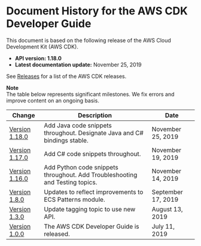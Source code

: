 # Document History for the AWS CDK Developer Guide<a name="doc-history"></a>

This document is based on the following release of the AWS Cloud Development Kit \(AWS CDK\)\.
+ **API version: 1\.18\.0**
+ **Latest documentation update:** November 25, 2019

See [Releases](https://github.com/awslabs/aws-cdk/releases) for a list of the AWS CDK releases\.

**Note**  
The table below represents significant milestones\. We fix errors and improve content on an ongoing basis\.

| Change | Description | Date | 
| --- |--- |--- |
| [Version 1\.18\.0](#doc-history) | Add Java code snippets throughout\. Designate Java and C\# bindings stable\. | November 25, 2019 | 
| [Version 1\.17\.0](#doc-history) | Add C\# code snippets throughout\. | November 19, 2019 | 
| [Version 1\.16\.0](#doc-history) | Add Python code snippets throughout\. Add Troubleshooting and Testing topics\. | November 14, 2019 | 
| [Version 1\.8\.0](#doc-history) | Updates to reflect improvements to ECS Patterns module\. | September 17, 2019 | 
| [Version 1\.3\.0](#doc-history) | Update tagging topic to use new API\. | August 13, 2019 | 
| [Version 1\.0\.0](#doc-history) | The AWS CDK Developer Guide is released\. | July 11, 2019 | 